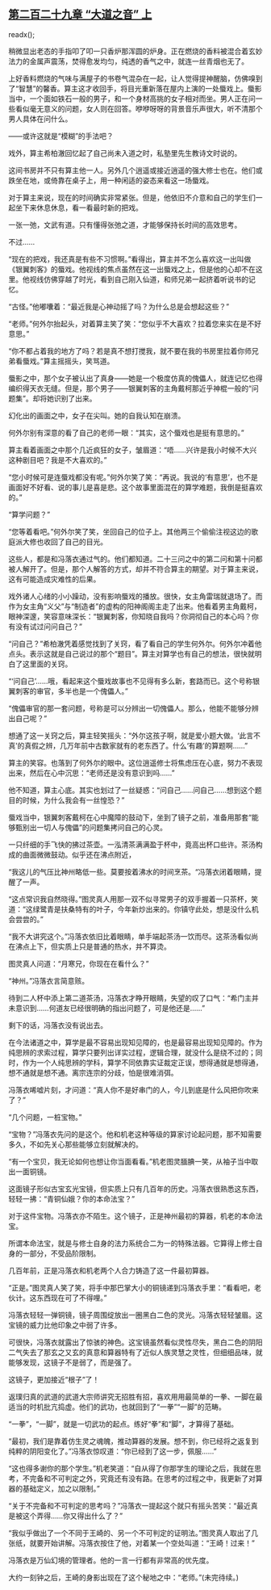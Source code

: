 ## [第二百二十九章 “大道之音” 上](https://www.xxbiquge.com/11_11207/9066798.html)
readx();

  稍微显出老态的手指叩了叩一只香炉那浑圆的炉身。正在燃烧的香料被混合着玄妙法力的金属声震荡，焚得愈发均匀，纯透的香气之中，就连一丝青烟也无了。

  上好香料燃烧的气味与满屋子的书卷气混杂在一起，让人觉得提神醒脑，仿佛嗅到了“智慧”的馨香。算主这才收回手，将目光重新落在屋内上演的一处蜃戏上。蜃影当中，一个面如铁石一般的男子，和一个身材高挑的女子相对而坐。男人正在问一些看似毫无意义的问题，女人则在回答。咿咿呀呀的背景音乐声很大，听不清那个男人具体在问什么。

  ——或许这就是“模糊”的手法吧？

  戏外，算主希柏澈回忆起了自己尚未入道之时，私塾里先生教诗文时说的。

  这间书房并不只有算主他一人。另外几个逍遥或接近逍遥的强大修士也在。他们或跌坐在地，或倚靠在桌子上，用一种闲适的姿态来看这一场蜃戏。

  对于算主来说，现在的时间确实非常紧张。但是，他依旧不介意和自己的学生们一起坐下来休息休息，看一看最时新的把戏。

  一张一弛，文武有道。只有懂得张弛之道，才能够保持长时间的高效思考。

  不过……

  “现在的把戏，我还真是有些不习惯啊。”看得出，算主并不怎么喜欢这一出叫做《银翼刺客》的蜃戏。他视线的焦点虽然在这一出蜃戏之上，但是他的心却不在这里。他视线仿佛穿越了时光，看到自己刚入仙道，和师兄弟一起挤着听说书的记忆。

  “古怪。”他嘟囔着：“最近我是心神动摇了吗？为什么总是会想起这些？”

  “老师。”何外尔抬起头，对着算主笑了笑：“您似乎不大喜欢？拉着您来实在是不好意思。”

  “你不都占着我的地方了吗？若是真不想打搅我，就不要在我的书房里拉着你师兄弟看蜃戏。”算主摇摇头，笑骂道。

  蜃影之中，那个女子被认出了真身——她是一个极度仿真的傀儡人，就连记忆也得编织得天衣无缝。但是，那个男子——银翼刺客的主角戴柯那近乎神棍一般的“问题集”。却将她识别了出来。

  幻化出的画面之中，女子在尖叫。她的自我认知在崩溃。

  何外尔别有深意的看了自己的老师一眼：“其实，这个蜃戏也是挺有意思的。”

  算主看着画面之中那个几近疯狂的女子，皱眉道：“唔……兴许是我小时候不大兴这种剧目吧？我是不大喜欢的。”

  “您小时候可是连蜃戏都没有呢。”何外尔笑了笑：“再说。我说的‘有意思’，也不是画面好不好看、说的事儿是喜是悲。这个故事里面混在的算学难题，我倒是挺喜欢的。”

  “算学问题？”

  “您等着看吧。”何外尔笑了笑，坐回自己的位子上。其他两三个偷偷注视这边的歌庭派大修也收回了自己的目光。

  这些人，都是和冯落衣通过气的。他们都知道。二十三问之中的第二问和第十问都被人解开了。但是，那个人解答的方式，却并不符合算主的期望。对于算主来说，这有可能造成灾难性的后果。

  戏外诸人心绪的小小躁动，没有影响蜃戏的播放。很快，女主角雷瑞就退场了。而作为女主角“义父”与“制造者”的虚构的阳神阁阁主走了出来。他看着男主角戴柯，眼神深邃，笑容意味深长：“银翼刺客，你知晓自我吗？你洞彻自己的本心吗？你有没有试过问问自己？”

  “问自己？”希柏澈凭着感觉找到了关窍，看了看自己的学生何外尔。何外尔冲着他点头。表示这就是自己说过的那个“题目”。算主对算学也有自己的想法，很快就明白了这里面的关窍。

  “‘问自己’……哦，看起来这个蜃戏故事也不见得有多么新，套路而已。这个号称银翼刺客的审官，多半也是一个傀儡人。”

  “傀儡审官的那一套问题，号称是可以分辨出一切傀儡人。那么，他能不能够分辨出自己呢？”

  想通了这一关窍之后，算主轻笑摇头：“外尔这孩子啊，就是爱小题大做。‘此言不真’的真假之辨，几万年前中古数家就有的老东西了。什么‘有趣’的算题啊……”

  算主的笑容。也落到了何外尔的眼中。这位逍遥修士将焦虑压在心底，努力不表现出来，然后在心中沉思：“老师还是没有意识到吗……”

  他不知道，算主心底。其实也划过了一丝疑惑：“问自己……问自己……想到这个题目的时候，为什么我会有一丝惶恐？”

  蜃戏当中，银翼刺客戴柯在心中魔障的鼓动下，坐到了镜子之前，准备用那套“能够甄别出一切人与傀儡”的问题集拷问自己的心灵。

  一只纤细的手飞快的拂过茶壶。一泓清茶满满盈于杯中，竟高出杯口些许。茶汤构成的曲面微微鼓动。似乎还在沸点附近，

  “我这儿的气压比神州略低一些。莫要按着沸水的时间烹茶。“冯落衣闭着眼睛，提醒了一声。

  “这点常识我自然晓得。”图灵真人用那一双不似寻常男子的双手握着一只茶杯，笑道：“这绿鹭青是扶桑特有的叶子，今年新炒出来的。你镇守此处，想是没什么机会尝尝的。”

  “我不大讲究这个。”冯落衣依旧比着眼睛，单手端起茶汤一饮而尽。这茶汤看似尚在沸点上下，但实质上只是普通的热水，并不算烫。

  图灵真人问道：“月寒兄，你现在在看什么？”

  “神州。”冯落衣言简意赅。

  待到二人杯中添上第二道茶汤，冯落衣才睁开眼睛，失望的叹了口气：“希门主并未意识到……何道友已经很明确的指出问题了，可是他还是……”

  剩下的话，冯落衣没有说出去。

  在今法诸道之中，算学是最不容易出现知见障的，也是最容易出现知见障的。作为纯思辨的求索过程，算学只要列出详实过程，逻辑合理，就没什么是绕不过的；同时，作为一个人纯思辨的学科，算学不同依靠实证裁定正误，想得通就是想得通，想不通就是想不通。离宗连宗的分歧，怕是很难消弭。

  冯落衣唏嘘片刻，才问道：“真人你不是好串门的人，今儿到底是什么风把你吹来了？”

  “几个问题，一桩宝物。”

  “宝物？”冯落衣先问的是这个。他和机老这种等级的算家讨论起问题，那不知需要多久，不如先关心那些能够立刻就解决的。

  “有一个宝贝，我无论如何也想让你当面看看。”机老图灵腼腆一笑，从袖子当中取出一面铜镜。

  这面镜子形似古宝玄光宝镜，但实质上只有几百年的历史。冯落衣很熟悉这东西，轻轻一拂：“青铜仙娥？你的本命法宝？”

  对于这件宝物。冯落衣亦不陌生。这个镜子，正是神州最初的算器，机老的本命法宝。

  所谓本命法宝，就是与修士自身的法力系统合二为一的特殊法器。它算得上修士自身的一部分，不受品阶限制。

  几百年前，正是冯落衣和机老两个人合力铸造了这一件最初算器。

  “正是。”图灵真人笑了笑，将手中那巴掌大小的铜镜递到冯落衣手里：“看看吧，老伙计。这东西现在可了不得哩。”

  冯落衣轻轻一弹铜镜，镜子周围绽放出一圈黑白二色的灵光。冯落衣轻轻皱眉。这宝镜的威力比他印象之中弱了许多。

  可很快，冯落衣就露出了惊骇的神色。这宝镜虽然看似灵性尽失，黑白二色的阴阳二气失去了那玄之又玄的真意和算器特有了近似人族灵慧之灵性，但细细品味，就能够发现，这镜子不是弱了，而是强了。

  这镜子，更加接近“根子”了！

  返璞归真的武道的武道大宗师讲究无招胜有招，喜欢用用最简单的一拳、一脚在最适当的时机批亢捣虚。他们的武功，也就回到了“一拳”“一脚”的范畴。

  “一拳”，“一脚”，就是一切武功的起点。练好“拳”和“脚”，才算得了基础。

  “最初，我们是靠着仿生灵之魂魄，推动算器的发展。想不到，你已经将之返复到纯粹的阴阳变化了。”冯落衣惊叹道：“你已经到了这一步，佩服……”

  “这也得多谢你的那个学生。”机老笑道：“自从得了你那学生的理论之后，我就在思考，不完备和不可判定之外，究竟还有没有路。在思考的过程之中，我更新了对算器的基础定义，加之以限制。”

  “关于不完备和不可判定的思考吗？”冯落衣一提起这个就只有摇头苦笑：“最近真是被这个弄得……你又得出什么了？”

  “我似乎做出了一个不同于王崎的、另一个不可判定的证明法。”图灵真人取出了几张纸，就要开始讲解。冯落衣按住了他，对着某一个空处叫道：“王崎！过来！”

  冯落衣是万仙幻境的管理者。他的一言一行都有非常高的优先度。

  大约一刻钟之后，王崎的身影出现在了这个秘地之中：“老师。”(未完待续。)
